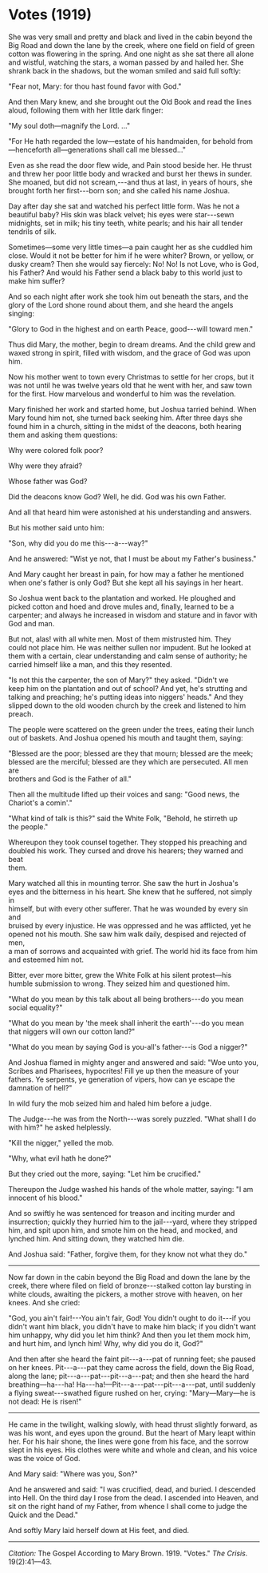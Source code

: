 <!------
title:   Votes
author:  The Gospel According to Mary Brown
journal: The Crisis
year:    1919
volume:  19
issue:   2
pages:   41---43
------>
# Votes (1919)

She was very small and pretty and black and lived in the cabin beyond the Big Road and down the lane by the creek, where one field on field of green cotton was flowering in the spring. And one night as she sat there all alone and wistful, watching the stars, a woman passed by and hailed her. She shrank back in the shadows, but the woman smiled and said full softly:

"Fear not, Mary: for thou hast found favor with God."

And then Mary knew, and she brought out the Old Book and read the lines aloud, following them with her little dark finger:

"My soul doth—magnify the Lord. ..."

"For He hath regarded the low—estate of his handmaiden, for behold from—henceforth all—generations shall call me blessed..."

Even as she read the door flew wide, and Pain stood beside her. He thrust and threw her poor little body and wracked and burst her thews in sunder. She moaned, but did not scream,---and thus at last, in years of hours, she brought forth her first---born son; and she called his name Joshua.

Day after day she sat and watched his perfect little form. Was he not a beautiful baby? His skin was black velvet; his eyes were star---sewn midnights, set in milk; his tiny teeth, white pearls; and his hair all tender tendrils of silk.

Sometimes—some very little times—a pain caught her as she cuddled him close. Would it not be better for him if he were whiter? Brown, or yellow, or dusky cream? Then she would say fiercely: No! No! Is not Love, who is God, his Father? And would his Father send a black baby to this world just to make him suffer?

And so each night after work she took him out beneath the stars, and the glory of the Lord shone round about them, and she heard the angels singing:

"Glory to God in the highest and on earth Peace, good---will toward men."

Thus did Mary, the mother, begin to dream dreams. And the child grew and waxed strong in spirit, filled with wisdom, and the grace of God was upon him.

Now his mother went to town every Christmas to settle for her crops, but it was not until he was twelve years old that he went with her, and saw town for the first. How marvelous and wonderful to him was the revelation.

Mary finished her work and started home, but Joshua tarried behind.
When Mary found him not, she turned back seeking him. After three days she found him in a church, sitting in the midst of the deacons, both hearing them and asking them questions:

Why were colored folk poor?  

Why were they afraid?  

Whose father was God?  

Did the deacons know God? Well, he did. God was his own Father.  

And all that heard him were astonished at his understanding and answers.  

But his mother said unto him:  

"Son, why did you do me this---a---way?"  

And he answered: "Wist ye not, that I must be about my Father's business."

And Mary caught her breast in pain, for how may a father he mentioned  
when one's father is only God? But she kept all his sayings in her heart.

So Joshua went back to the plantation and worked. He ploughed and  
picked cotton and hoed and drove mules and, finally, learned to be a carpenter; and always he increased in wisdom and stature and in favor with God and man.

But not, alas! with all white men. Most of them mistrusted him. They  
could not place him. He was neither sullen nor impudent. But he looked at  
them with a certain, clear understanding and calm sense of authority; he carried himself like a man, and this they resented.

"Is not this the carpenter, the son of Mary?" they asked. "Didn't we  
keep him on the plantation and out of school? And yet, he's strutting and  
talking and preaching; he's putting ideas into niggers' heads." And they  
slipped down to the old wooden church by the creek and listened to him  
preach.

The people were scattered on the green under the trees, eating their lunch  
out of baskets. And Joshua opened his mouth and taught them, saying:  

"Blessed are the poor; blessed are they that mourn; blessed are the meek;  
blessed are the merciful; blessed are they which are persecuted. All men are  
brothers and God is the Father of all."

Then all the multitude lifted up their voices and sang: "Good news, the  
Chariot's a comin'."

"What kind of talk is this?" said the White Folk, "Behold, he stirreth up  
the people."

Whereupon they took counsel together. They stopped his preaching and  
doubled his work. They cursed and drove his hearers; they warned and beat  
them.

Mary watched all this in mounting terror. She saw the hurt in Joshua's  
eyes and the bitterness in his heart. She knew that he suffered, not simply in  
himself, but with every other sufferer. That he was wounded by every sin and  
bruised by every injustice. He was oppressed and he was afflicted, yet he  
opened not his mouth. She saw him walk daily, despised and rejected of men,  
a man of sorrows and acquainted with grief. The world hid its face from him  
and esteemed him not.

Bitter, ever more bitter, grew the White Folk at his silent protest—his  
humble submission to wrong. They seized him and questioned him.  

"What do you mean by this talk about all being brothers---do you mean  
social equality?"  

"What do you mean by 'the meek shall inherit the earth'---do you mean  
that niggers will own our cotton land?"  

"What do you mean by saying God is you-all's father---is God a nigger?"

And Joshua flamed in mighty anger and answered and said: "Woe unto you, Scribes and Pharisees, hypocrites! Fill ye up then the measure of your fathers. Ye serpents, ye generation of vipers, how can ye escape the damnation of hell?"

In wild fury the mob seized him and haled him before a judge. 

The Judge---he was from the North---was sorely puzzled. "What shall I do with him?" he asked helplessly.

"Kill the nigger," yelled the mob.

"Why, what evil hath he done?"

But they cried out the more, saying: "Let him be crucified."

Thereupon the Judge washed his hands of the whole matter, saying: "I am innocent of his blood."

And so swiftly he was sentenced for treason and inciting murder and insurrection; quickly they hurried him to the jail---yard, where they stripped him, and spit upon him, and smote him on the head, and mocked, and lynched him. And sitting down, they watched him die.

And Joshua said: "Father, forgive them, for they know not what they do."

-----

Now far down in the cabin beyond the Big Road and down the lane by the creek, there where filed on field of bronze---stalked cotton lay bursting in white clouds, awaiting the pickers, a mother strove with heaven, on her knees. And she cried:

"God, you ain't fair!---You ain't fair, God! You didn't ought to do it---if you didn't want him black, you didn't have to make him black; if you didn't want him unhappy, why did you let him think? And then you let them mock him, and hurt him, and lynch him! Why, why did you do it, God?"

And then after she heard the faint pit---a---pat of running feet; she paused on her knees. Pit---a---pat they came across the field, down the Big Road, along the lane; pit---a---pat---pit---a---pat; and then she heard the hard breathing—ha---ha! Ha---ha!—Pit---a---pat---pit---a---pat, until suddenly a flying sweat---swathed figure rushed on her, crying: "Mary—Mary—he is not dead: He is risen!"

---------

He came in the twilight, walking slowly, with head thrust slightly forward, as was his wont, and eyes upon the ground. But the heart of Mary leapt within her. For his hair shone, the lines were gone from his face, and the sorrow slept in his eyes. His clothes were white and whole and clean, and his voice was the voice of God.

And Mary said: "Where was you, Son?"

And he answered and said: "I was crucified, dead, and buried. I descended into Hell. On the third day I rose from the dead. I ascended into Heaven, and sit on the right hand of my Father, from whence I shall come to judge the Quick and the Dead."

And softly Mary laid herself down at His feet, and died.

______________
*Citation:* The Gospel According to Mary Brown. 1919. "Votes." *The Crisis*. 19(2):41&ndash;&ndash;43.